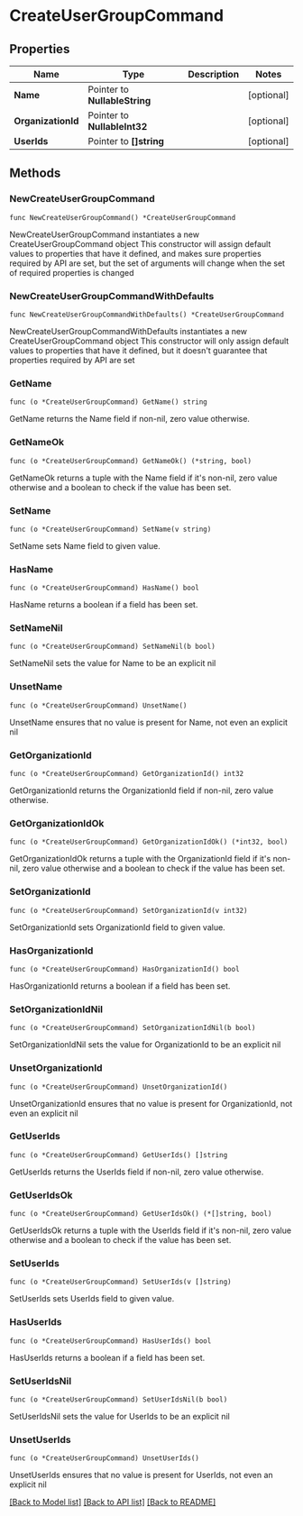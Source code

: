# CreateUserGroupCommand

## Properties

Name | Type | Description | Notes
------------ | ------------- | ------------- | -------------
**Name** | Pointer to **NullableString** |  | [optional] 
**OrganizationId** | Pointer to **NullableInt32** |  | [optional] 
**UserIds** | Pointer to **[]string** |  | [optional] 

## Methods

### NewCreateUserGroupCommand

`func NewCreateUserGroupCommand() *CreateUserGroupCommand`

NewCreateUserGroupCommand instantiates a new CreateUserGroupCommand object
This constructor will assign default values to properties that have it defined,
and makes sure properties required by API are set, but the set of arguments
will change when the set of required properties is changed

### NewCreateUserGroupCommandWithDefaults

`func NewCreateUserGroupCommandWithDefaults() *CreateUserGroupCommand`

NewCreateUserGroupCommandWithDefaults instantiates a new CreateUserGroupCommand object
This constructor will only assign default values to properties that have it defined,
but it doesn't guarantee that properties required by API are set

### GetName

`func (o *CreateUserGroupCommand) GetName() string`

GetName returns the Name field if non-nil, zero value otherwise.

### GetNameOk

`func (o *CreateUserGroupCommand) GetNameOk() (*string, bool)`

GetNameOk returns a tuple with the Name field if it's non-nil, zero value otherwise
and a boolean to check if the value has been set.

### SetName

`func (o *CreateUserGroupCommand) SetName(v string)`

SetName sets Name field to given value.

### HasName

`func (o *CreateUserGroupCommand) HasName() bool`

HasName returns a boolean if a field has been set.

### SetNameNil

`func (o *CreateUserGroupCommand) SetNameNil(b bool)`

 SetNameNil sets the value for Name to be an explicit nil

### UnsetName
`func (o *CreateUserGroupCommand) UnsetName()`

UnsetName ensures that no value is present for Name, not even an explicit nil
### GetOrganizationId

`func (o *CreateUserGroupCommand) GetOrganizationId() int32`

GetOrganizationId returns the OrganizationId field if non-nil, zero value otherwise.

### GetOrganizationIdOk

`func (o *CreateUserGroupCommand) GetOrganizationIdOk() (*int32, bool)`

GetOrganizationIdOk returns a tuple with the OrganizationId field if it's non-nil, zero value otherwise
and a boolean to check if the value has been set.

### SetOrganizationId

`func (o *CreateUserGroupCommand) SetOrganizationId(v int32)`

SetOrganizationId sets OrganizationId field to given value.

### HasOrganizationId

`func (o *CreateUserGroupCommand) HasOrganizationId() bool`

HasOrganizationId returns a boolean if a field has been set.

### SetOrganizationIdNil

`func (o *CreateUserGroupCommand) SetOrganizationIdNil(b bool)`

 SetOrganizationIdNil sets the value for OrganizationId to be an explicit nil

### UnsetOrganizationId
`func (o *CreateUserGroupCommand) UnsetOrganizationId()`

UnsetOrganizationId ensures that no value is present for OrganizationId, not even an explicit nil
### GetUserIds

`func (o *CreateUserGroupCommand) GetUserIds() []string`

GetUserIds returns the UserIds field if non-nil, zero value otherwise.

### GetUserIdsOk

`func (o *CreateUserGroupCommand) GetUserIdsOk() (*[]string, bool)`

GetUserIdsOk returns a tuple with the UserIds field if it's non-nil, zero value otherwise
and a boolean to check if the value has been set.

### SetUserIds

`func (o *CreateUserGroupCommand) SetUserIds(v []string)`

SetUserIds sets UserIds field to given value.

### HasUserIds

`func (o *CreateUserGroupCommand) HasUserIds() bool`

HasUserIds returns a boolean if a field has been set.

### SetUserIdsNil

`func (o *CreateUserGroupCommand) SetUserIdsNil(b bool)`

 SetUserIdsNil sets the value for UserIds to be an explicit nil

### UnsetUserIds
`func (o *CreateUserGroupCommand) UnsetUserIds()`

UnsetUserIds ensures that no value is present for UserIds, not even an explicit nil

[[Back to Model list]](../README.md#documentation-for-models) [[Back to API list]](../README.md#documentation-for-api-endpoints) [[Back to README]](../README.md)


